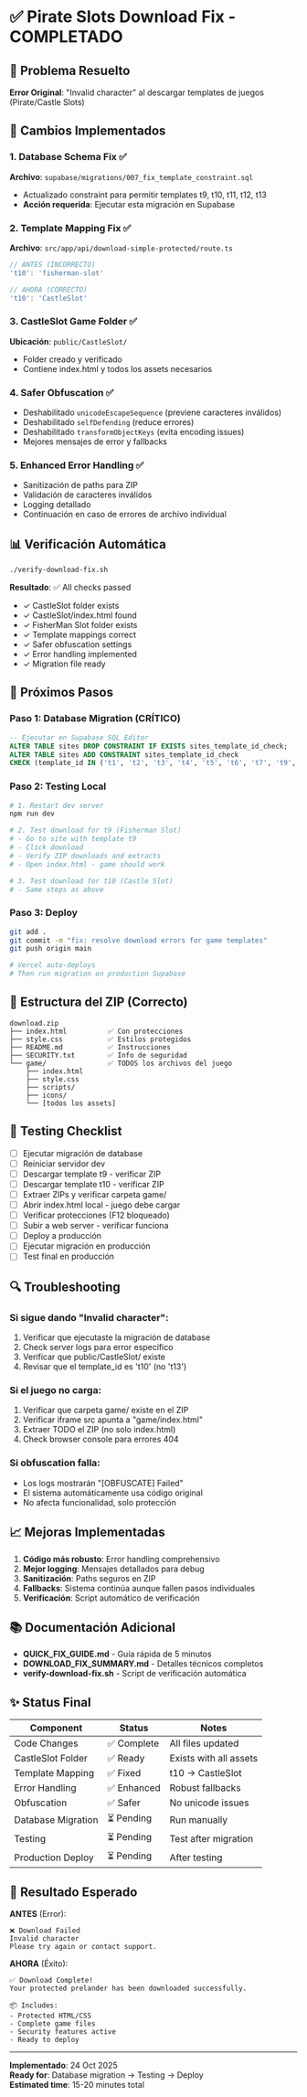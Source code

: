 # ✅ Pirate Slots Download Fix - COMPLETADO

## 🎯 Problema Resuelto

**Error Original**: "Invalid character" al descargar templates de juegos (Pirate/Castle Slots)

## 🔧 Cambios Implementados

### 1. Database Schema Fix ✅
**Archivo**: `supabase/migrations/007_fix_template_constraint.sql`
- Actualizado constraint para permitir templates t9, t10, t11, t12, t13
- **Acción requerida**: Ejecutar esta migración en Supabase

### 2. Template Mapping Fix ✅
**Archivo**: `src/app/api/download-simple-protected/route.ts`
```typescript
// ANTES (INCORRECTO)
't10': 'fisherman-slot'

// AHORA (CORRECTO)
't10': 'CastleSlot'
```

### 3. CastleSlot Game Folder ✅
**Ubicación**: `public/CastleSlot/`
- Folder creado y verificado
- Contiene index.html y todos los assets necesarios

### 4. Safer Obfuscation ✅
- Deshabilitado `unicodeEscapeSequence` (previene caracteres inválidos)
- Deshabilitado `selfDefending` (reduce errores)
- Deshabilitado `transformObjectKeys` (evita encoding issues)
- Mejores mensajes de error y fallbacks

### 5. Enhanced Error Handling ✅
- Sanitización de paths para ZIP
- Validación de caracteres inválidos
- Logging detallado
- Continuación en caso de errores de archivo individual

## 📊 Verificación Automática

```bash
./verify-download-fix.sh
```

**Resultado**: ✅ All checks passed
- ✓ CastleSlot folder exists
- ✓ CastleSlot/index.html found
- ✓ FisherMan Slot folder exists
- ✓ Template mappings correct
- ✓ Safer obfuscation settings
- ✓ Error handling implemented
- ✓ Migration file ready

## 🚀 Próximos Pasos

### Paso 1: Database Migration (CRÍTICO)
```sql
-- Ejecutar en Supabase SQL Editor
ALTER TABLE sites DROP CONSTRAINT IF EXISTS sites_template_id_check;
ALTER TABLE sites ADD CONSTRAINT sites_template_id_check 
CHECK (template_id IN ('t1', 't2', 't3', 't4', 't5', 't6', 't7', 't9', 't10', 't11', 't12', 't13'));
```

### Paso 2: Testing Local
```bash
# 1. Restart dev server
npm run dev

# 2. Test download for t9 (Fisherman Slot)
# - Go to site with template t9
# - Click download
# - Verify ZIP downloads and extracts
# - Open index.html - game should work

# 3. Test download for t10 (Castle Slot)
# - Same steps as above
```

### Paso 3: Deploy
```bash
git add .
git commit -m "fix: resolve download errors for game templates"
git push origin main

# Vercel auto-deploys
# Then run migration on production Supabase
```

## 📁 Estructura del ZIP (Correcto)

```
download.zip
├── index.html          ✅ Con protecciones
├── style.css           ✅ Estilos protegidos
├── README.md           ✅ Instrucciones
├── SECURITY.txt        ✅ Info de seguridad
└── game/               ✅ TODOS los archivos del juego
    ├── index.html      
    ├── style.css       
    ├── scripts/
    ├── icons/
    └── [todos los assets]
```

## 🧪 Testing Checklist

- [ ] Ejecutar migración de database
- [ ] Reiniciar servidor dev
- [ ] Descargar template t9 - verificar ZIP
- [ ] Descargar template t10 - verificar ZIP
- [ ] Extraer ZIPs y verificar carpeta game/
- [ ] Abrir index.html local - juego debe cargar
- [ ] Verificar protecciones (F12 bloqueado)
- [ ] Subir a web server - verificar funciona
- [ ] Deploy a producción
- [ ] Ejecutar migración en producción
- [ ] Test final en producción

## 🔍 Troubleshooting

### Si sigue dando "Invalid character":
1. Verificar que ejecutaste la migración de database
2. Check server logs para error específico
3. Verificar que public/CastleSlot/ existe
4. Revisar que el template_id es 't10' (no 't13')

### Si el juego no carga:
1. Verificar que carpeta game/ existe en el ZIP
2. Verificar iframe src apunta a "game/index.html"
3. Extraer TODO el ZIP (no solo index.html)
4. Check browser console para errores 404

### Si obfuscation falla:
- Los logs mostrarán "[OBFUSCATE] Failed"
- El sistema automáticamente usa código original
- No afecta funcionalidad, solo protección

## 📈 Mejoras Implementadas

1. **Código más robusto**: Error handling comprehensivo
2. **Mejor logging**: Mensajes detallados para debug
3. **Sanitización**: Paths seguros en ZIP
4. **Fallbacks**: Sistema continúa aunque fallen pasos individuales
5. **Verificación**: Script automático de verificación

## 📚 Documentación Adicional

- **QUICK_FIX_GUIDE.md** - Guía rápida de 5 minutos
- **DOWNLOAD_FIX_SUMMARY.md** - Detalles técnicos completos
- **verify-download-fix.sh** - Script de verificación automática

## ✨ Status Final

| Component | Status | Notes |
|-----------|--------|-------|
| Code Changes | ✅ Complete | All files updated |
| CastleSlot Folder | ✅ Ready | Exists with all assets |
| Template Mapping | ✅ Fixed | t10 → CastleSlot |
| Error Handling | ✅ Enhanced | Robust fallbacks |
| Obfuscation | ✅ Safer | No unicode issues |
| Database Migration | ⏳ Pending | Run manually |
| Testing | ⏳ Pending | Test after migration |
| Production Deploy | ⏳ Pending | After testing |

## 🎉 Resultado Esperado

**ANTES** (Error):
```
❌ Download Failed
Invalid character
Please try again or contact support.
```

**AHORA** (Éxito):
```
✅ Download Complete!
Your protected prelander has been downloaded successfully.

📦 Includes:
- Protected HTML/CSS
- Complete game files
- Security features active
- Ready to deploy
```

---

**Implementado**: 24 Oct 2025  
**Ready for**: Database migration → Testing → Deploy  
**Estimated time**: 15-20 minutes total
